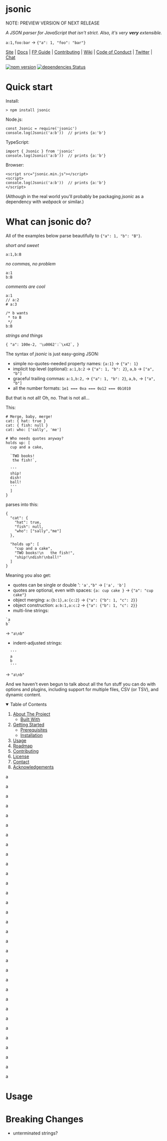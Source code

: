 # jsonic

NOTE: PREVIEW VERSION OF NEXT RELEASE

*A JSON parser for JavaScript that isn't strict. 
Also, it's very __very__ extensible.* 

`a:1,foo:bar` &rarr; `{"a": 1, "foo": "bar"}`

[Site](https://jsonic.com/) |
[Docs](https://jsonic.com/docs) |
[FP Guide](https://github.com/jsonic/jsonic/wiki/FP-Guide) |
[Contributing](https://github.com/jsonic/jsonic/blob/master/.github/CONTRIBUTING.md) |
[Wiki](https://github.com/jsonic/jsonic/wiki "Changelog, Roadmap, etc.") |
[Code of Conduct](https://code-of-conduct.openjsf.org) |
[Twitter](https://twitter.com/bestiejs) |
[Chat](https://gitter.im/jsonic/jsonic)


[![npm version](https://badge.fury.io/js/jsonic.svg)](https://badge.fury.io/js/jsonic)
[![dependencies Status](https://status.david-dm.org/gh/rjrodger/jsonic.svg)](https://david-dm.org/rjrodger/jsonic)

# Quick start

Install:

```
> npm install jsonic
```

Node.js:
```
const Jsonic = require('jsonic')
console.log(Jsonic('a:b'))  // prints {a:'b'}
```

TypeScript:
```
import { Jsonic } from 'jsonic'
console.log(Jsonic('a:b'))  // prints {a:'b'}
```

Browser:
```
<script src="jsonic.min.js"></script>
<script>
console.log(Jsonic('a:b'))  // prints {a:'b'}
</script>
```

(Although in the real world you'll probably be packaging _jsonic_ as a dependency with _webpack_ or similar.)



# What can jsonic do?

All of the examples below parse beautifully to `{"a": 1, "b": "B"}`.


*short and sweet*
```
a:1,b:B
```

*no commas, no problem*
```
a:1
b:B
```

*comments are cool*
```
a:1
// a:2
# a:3

/* b wants 
 * to B
 */
b:B
```

*strings and things*

```
{ "a": 100e-2, '\u0062':`\x42`, }
```

The syntax of _jsonic_ is just easy-going JSON:
* simple no-quotes-needed property names: `{a:1}` &rarr; `{"a": 1}`
* implicit top level (optional): `a:1,b:2` &rarr; `{"a": 1, "b": 2}`, `a,b` &rarr; `["a", "b"]`
* graceful trailing commas: `a:1,b:2,` &rarr; `{"a": 1, "b": 2}`, `a,b,` &rarr; `["a", "b"]`
* all the number formats: `1e1 === 0xa === 0o12 === 0b1010`


But that is not all! Oh, no. That is not all...

This:


```
# Merge, baby, merge!
cat: { hat: true }
cat: { fish: null }
cat: who: ['sally', 'me']
  
# Who needs quotes anyway?
holds up: [
  cup and a cake,

  `TWO books!
   the fish!`,

  '''
  ship!
  dish!
  ball!
  '''
  ]
}
```

parses into this:

```
{
  "cat": {
    "hat": true,
    "fish": null,
    "who": ["sally","me"]
  },
  
  "holds up": [
    "cup and a cake",
    "TWO books!\n   the fish!",
    "ship!\ndish!\nball!"
  ]
}
```

Meaning you also get:
* quotes can be single or double ': `'a',"b"` &rarr; `['a', 'b']`
* quotes are optional, even with spaces: `{a: cup cake }` &rarr; `{"a": "cup cake"}`
* object merging: `a:{b:1},a:{c:2}` &rarr; `{"a": {"b": 1, "c": 2}}`
* object construction: `a:b:1,a:c:2` &rarr; `{"a": {"b": 1, "c": 2}}`
* multi-line strings: 
```
`a
b` 
``` 
&rarr; `"a\nb"`
* indent-adjusted strings: 
```
  '''
  a
  b
  '''
``` 
&rarr; `"a\nb"`


And we haven't even begun to talk about all the fun stuff you can do
with options and plugins, including support for multiple files,
CSV (or TSV), and dynamic content.


<details open="open">
  <summary>Table of Contents</summary>
  <ol>
    <li>
      <a href="#about-the-project">About The Project</a>
      <ul>
        <li><a href="#built-with">Built With</a></li>
      </ul>
    </li>
    <li>
      <a href="#getting-started">Getting Started</a>
      <ul>
        <li><a href="#prerequisites">Prerequisites</a></li>
        <li><a href="#installation">Installation</a></li>
      </ul>
    </li>
    <li><a href="#usage">Usage</a></li>
    <li><a href="#roadmap">Roadmap</a></li>
    <li><a href="#contributing">Contributing</a></li>
    <li><a href="#license">License</a></li>
    <li><a href="#contact">Contact</a></li>
    <li><a href="#acknowledgements">Acknowledgements</a></li>
  </ol>
</details>



a

a

a

a

a

a

a

a

a

a

a

a

a

a

a

a

a

a

a

a

a

a

a

a

a

a

a

a

a

a

a

a



# Usage





# Breaking Changes

* unterminated strings?

